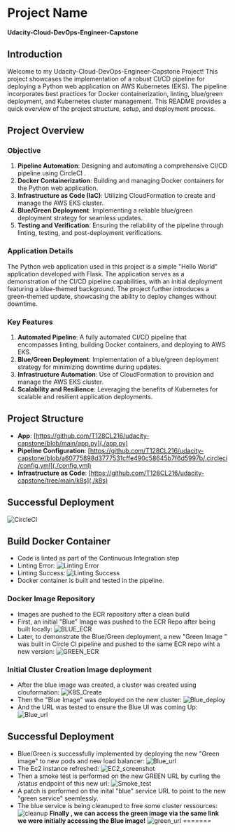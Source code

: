 # Project Name

**Udacity-Cloud-DevOps-Engineer-Capstone**

## Introduction

Welcome to my Udacity-Cloud-DevOps-Engineer-Capstone Project! This project showcases the implementation of a robust CI/CD pipeline for deploying a Python web application on AWS Kubernetes (EKS). The pipeline incorporates best practices for Docker containerization, linting, blue/green deployment, and Kubernetes cluster management. This README provides a quick overview of the project structure, setup, and deployment process.

## Project Overview

### Objective
1. **Pipeline Automation**: Designing and automating a comprehensive CI/CD pipeline using CircleCI .
2. **Docker Containerization**: Building and managing Docker containers for the Python web application.
3. **Infrastructure as Code (IaC)**: Utilizing CloudFormation to create and manage the AWS EKS cluster.
4. **Blue/Green Deployment**: Implementing a reliable blue/green deployment strategy for seamless updates.
5. **Testing and Verification**: Ensuring the reliability of the pipeline through linting, testing, and post-deployment verifications.

### Application Details

The Python web application used in this project is a simple "Hello World" application developed with Flask. The application serves as a demonstration of the CI/CD pipeline capabilities, with an initial deployment featuring a blue-themed background. The project further introduces a green-themed update, showcasing the ability to deploy changes without downtime.

### Key Features

1. **Automated Pipeline**: A fully automated CI/CD pipeline that encompasses linting, building Docker containers, and deploying to AWS EKS.
2. **Blue/Green Deployment**: Implementation of a blue/green deployment strategy for minimizing downtime during updates.
3. **Infrastructure Automation**: Use of CloudFormation to provision and manage the AWS EKS cluster.
4. **Scalability and Resilience**: Leveraging the benefits of Kubernetes for scalable and resilient application deployments.

## Project Structure
- **App**: [https://github.com/T128CL216/udacity-capstone/blob/main/app.py](./app.py)
- **Pipeline Configuration**: [https://github.com/T128CL216/udacity-capstone/blob/a60775898d3777531cffe490c58645b7f6d5997b/.circleci/config.yml](./config.yml)
- **Infrastructure as Code**: [https://github.com/T128CL216/udacity-capstone/tree/main/k8s](./k8s)

## Successful Deployment
![CircleCI](https://github.com/T128CL216/udacity-capstone/blob/0b988847ea2d98351c2f6f6f2c7b4ea452b1362f/screenshots/11-CIRCLECI_SUCCESS.png)

## Build Docker Container

- Code is linted as part of the Continuous Integration step
- Linting Error:
![Linting Error](https://github.com/T128CL216/udacity-capstone/blob/a60775898d3777531cffe490c58645b7f6d5997b/screenshots/05-LINT_ERROR.png)
- Linting Success:
![Linting Success](https://github.com/T128CL216/udacity-capstone/blob/a60775898d3777531cffe490c58645b7f6d5997b/screenshots/06-LINT_SUCCESS.png)
- Docker container is built and tested in the pipeline.
  
### Docker Image Repository

- Images are pushed to the ECR repository after a clean build
- First, an initial "Blue" Image was pushed to the ECR Repo after being built locally:
![BLUE_ECR](https://github.com/T128CL216/udacity-capstone/blob/0b988847ea2d98351c2f6f6f2c7b4ea452b1362f/screenshots/01-ECR_BLUE_IMAGE.png)
- Later, to demonstrate the Blue/Green deployment, a new "Green Image " was built in Circle CI pipeline and pushed to the same ECR repo wiht a new version:
![GREEN_ECR](https://github.com/T128CL216/udacity-capstone/blob/0b988847ea2d98351c2f6f6f2c7b4ea452b1362f/screenshots/07-ECR_GREEN_IMAGE.png)

### Initial Cluster Creation Image deployment
- After the blue image was created, a cluster was created using clouformation:
![K8S_Create](https://github.com/T128CL216/udacity-capstone/blob/0b988847ea2d98351c2f6f6f2c7b4ea452b1362f/screenshots/02-CF_K8s_CLUSTER.png)
- Then the "Blue Image" was deployed on the new cluster:
![Blue_deploy](https://github.com/T128CL216/udacity-capstone/blob/0b988847ea2d98351c2f6f6f2c7b4ea452b1362f/screenshots/03-INITIAL_IMAGE_DEPLOY.png)
- And the URL was tested to ensure the Blue UI was coming Up:
![Blue_url](https://github.com/T128CL216/udacity-capstone/blob/0b988847ea2d98351c2f6f6f2c7b4ea452b1362f/screenshots/04-BLUE_URL.png)

## Successful Deployment
- Blue/Green is successfully implemented by deploying the new "Green image" to new pods and new load balancer:
![Blue_url](https://github.com/T128CL216/udacity-capstone/blob/0b988847ea2d98351c2f6f6f2c7b4ea452b1362f/screenshots/08-GREEN_IMAGE_DEPLOY.png)
- The Ec2 instance refreshed:
![EC2_screenshot](https://github.com/T128CL216/udacity-capstone/blob/main/screenshots/13-EC2_instances.png)
- Then a smoke test is performed on the new GREEN URL by curling the /status endpoint of this new url:
![Smoke_test](https://github.com/T128CL216/udacity-capstone/blob/e598956da7dbf76f2de0e1d53c29162c501a55e8/screenshots/12-Smoke_Test.png)
- A patch is performed on the inital "blue" service URL to point to the new "green service" seemlessly.
- The blue service is being cleanuped to free some cluster ressources:
![cleanup](https://github.com/T128CL216/udacity-capstone/blob/9689ec92a6e55401c74d5f1edb645c75d429fd52/screenshots/10-GREEN_SERVICE_CLEAUP_2.png)
**Finally , we can access the green image via the same link we were initially accessing the Blue image!**
![green_url](https://github.com/T128CL216/udacity-capstone/blob/0b988847ea2d98351c2f6f6f2c7b4ea452b1362f/screenshots/09-GREEN_URL.png)
=======
